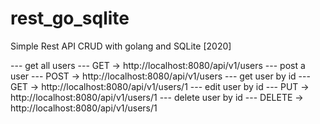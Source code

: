 # rest_go_sqlite
Simple Rest API CRUD with golang and SQLite [2020]

--- get all users ---
GET -> http://localhost:8080/api/v1/users
--- post a user ---
POST -> http://localhost:8080/api/v1/users
--- get user by id ---
GET -> http://localhost:8080/api/v1/users/1
--- edit user by id ---
PUT -> http://localhost:8080/api/v1/users/1
--- delete user by id ---
DELETE -> http://localhost:8080/api/v1/users/1
